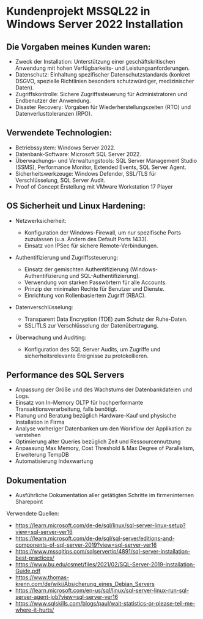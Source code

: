 # Kundenprojekt MSSQL22 in Windows Server 2022 Installation

## Die Vorgaben meines Kunden waren: 
- Zweck der Installation: Unterstützung einer geschäftskritischen Anwendung mit hohen Verfügbarkeits- und Leistungsanforderungen.
- Datenschutz: Einhaltung spezifischer Datenschutzstandards (konkret DSGVO, spezielle Richtlinien besonders schutzwürdiger, medizinischer Daten).
- Zugriffskontrolle: Sichere Zugriffssteuerung für Administratoren und Endbenutzer der Anwendung.
- Disaster Recovery: Vorgaben für Wiederherstellungszeiten (RTO) und Datenverlusttoleranzen (RPO).

## Verwendete Technologien:
- Betriebssystem: Windows Server 2022.
- Datenbank-Software: Microsoft SQL Server 2022.
- Überwachungs- und Verwaltungstools: SQL Server Management Studio (SSMS), Performance Monitor, Extended Events, SQL Server Agent.
- Sicherheitswerkzeuge: Windows Defender, SSL/TLS für Verschlüsselung, SQL Server Audit.
- Proof of Concept Erstellung mit VMware Workstation 17 Player

## OS Sicherheit und Linux Hardening:
- Netzwerksicherheit:
  - Konfiguration der Windows-Firewall, um nur spezifische Ports zuzulassen (u.a. Ändern des Default Ports 1433).
  - Einsatz von IPSec für sichere Remote-Verbindungen.
    
- Authentifizierung und Zugriffssteuerung:
  - Einsatz der gemischten Authentifizierung (Windows-Authentifizierung und SQL-Authentifizierung).
  - Verwendung von starken Passwörtern für alle Accounts.
  - Prinzip der minimalen Rechte für Benutzer und Dienste.
  - Einrichtung von Rollenbasiertem Zugriff (RBAC).
 
- Datenverschlüsselung:
  - Transparent Data Encryption (TDE) zum Schutz der Ruhe-Daten.
  - SSL/TLS zur Verschlüsselung der Datenübertragung.

- Überwachung und Auditing:
  - Konfiguration des SQL Server Audits, um Zugriffe und sicherheitsrelevante Ereignisse zu protokollieren.

## Performance des SQL Servers
- Anpassung der Größe und des Wachstums der Datenbankdateien und Logs.
- Einsatz von In-Memory OLTP für hochperformante Transaktionsverarbeitung, falls benötigt.
- Planung und Beratung bezüglich Hardware-Kauf und physische Installation in Firma
- Analyse vorheriger Datenbanken um den Workflow der Applikation zu verstehen
- Optimierung alter Queries bezüglich Zeit und Ressourcennutzung
- Anpassung Max Memory, Cost Threshold & Max Degree of Parallelism, Erweiterung TempDB
- Automatisierung Indexwartung



## Dokumentation
- Ausführliche Dokumentation aller getätigten Schritte im firmeninternen Sharepoint














Verwendete Quellen:
- https://learn.microsoft.com/de-de/sql/linux/sql-server-linux-setup?view=sql-server-ver16
- https://learn.microsoft.com/de-de/sql/sql-server/editions-and-components-of-sql-server-2019?view=sql-server-ver16
- https://www.mssqltips.com/sqlservertip/4891/sql-server-installation-best-practices/
- https://www.bu.edu/csmet/files/2021/02/SQL-Server-2019-Installation-Guide.pdf
- https://www.thomas-krenn.com/de/wiki/Absicherung_eines_Debian_Servers
- https://learn.microsoft.com/en-us/sql/linux/sql-server-linux-run-sql-server-agent-job?view=sql-server-ver16
- https://www.sqlskills.com/blogs/paul/wait-statistics-or-please-tell-me-where-it-hurts/
